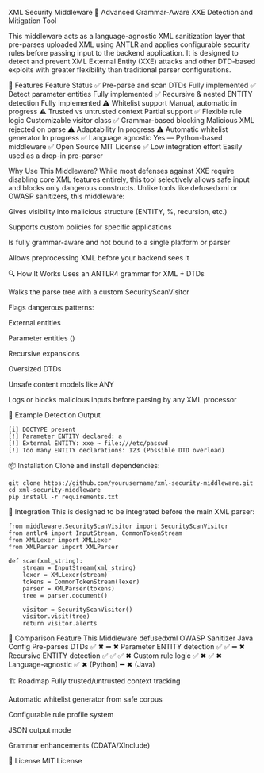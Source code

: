 XML Security Middleware 🔐
Advanced Grammar-Aware XXE Detection and Mitigation Tool

This middleware acts as a language-agnostic XML sanitization layer that pre-parses uploaded XML using ANTLR and applies configurable security rules before passing input to the backend application. It is designed to detect and prevent XML External Entity (XXE) attacks and other DTD-based exploits with greater flexibility than traditional parser configurations.

🚀 Features
Feature	Status
✅ Pre-parse and scan DTDs	Fully implemented
✅ Detect parameter entities	Fully implemented
✅ Recursive & nested ENTITY detection	Fully implemented
⚠️ Whitelist support	Manual, automatic in progress
⚠️ Trusted vs untrusted context	Partial support
✅ Flexible rule logic	Customizable visitor class
✅ Grammar-based blocking	Malicious XML rejected on parse
⚠️ Adaptability	In progress
⚠️ Automatic whitelist generator	In progress
✅ Language agnostic	Yes — Python-based middleware
✅ Open Source	MIT License
✅ Low integration effort	Easily used as a drop-in pre-parser

Why Use This Middleware?
While most defenses against XXE require disabling core XML features entirely, this tool selectively allows safe input and blocks only dangerous constructs. Unlike tools like defusedxml or OWASP sanitizers, this middleware:

Gives visibility into malicious structure (ENTITY, %, recursion, etc.)

Supports custom policies for specific applications

Is fully grammar-aware and not bound to a single platform or parser

Allows preprocessing XML before your backend sees it

🔍 How It Works
Uses an ANTLR4 grammar for XML + DTDs

Walks the parse tree with a custom SecurityScanVisitor

Flags dangerous patterns:

External entities

Parameter entities (<!ENTITY % ...>)

Recursive expansions

Oversized DTDs

Unsafe content models like ANY

Logs or blocks malicious inputs before parsing by any XML processor

🧪 Example Detection Output
```
[i] DOCTYPE present  
[!] Parameter ENTITY declared: a  
[!] External ENTITY: xxe → file:///etc/passwd  
[!] Too many ENTITY declarations: 123 (Possible DTD overload)  
```
📦 Installation
Clone and install dependencies:

```
git clone https://github.com/yourusername/xml-security-middleware.git
cd xml-security-middleware
pip install -r requirements.txt
```
🧩 Integration
This is designed to be integrated before the main XML parser:

```
from middleware.SecurityScanVisitor import SecurityScanVisitor
from antlr4 import InputStream, CommonTokenStream
from XMLLexer import XMLLexer
from XMLParser import XMLParser

def scan(xml_string):
    stream = InputStream(xml_string)
    lexer = XMLLexer(stream)
    tokens = CommonTokenStream(lexer)
    parser = XMLParser(tokens)
    tree = parser.document()

    visitor = SecurityScanVisitor()
    visitor.visit(tree)
    return visitor.alerts
```
🧠 Comparison
Feature	This Middleware	defusedxml	OWASP Sanitizer	Java Config
Pre-parses DTDs	✅	✖	➖	✖
Parameter ENTITY detection	✅	✅	➖	✖
Recursive ENTITY detection	✅	✅	✅	✖
Custom rule logic	✅	✖	✅	✖
Language-agnostic	✅	✖ (Python)	➖	✖ (Java)

🏗 Roadmap
 Fully trusted/untrusted context tracking

 Automatic whitelist generator from safe corpus

 Configurable rule profile system

 JSON output mode

 Grammar enhancements (CDATA/XInclude)

📄 License
MIT License

